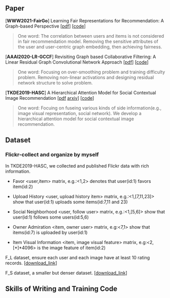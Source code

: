 ## Paper
\[**WWW2021-FairGo**\] Learning Fair Representations for Recommendation: A Graph-based Perspective \[[pdf](https://arxiv.org/abs/2102.09140)\] \[[code](https://github.com/newlei/FairGo)\] 

> One word:
The correlation between users and items is not considered in fair recommendation model. Removing the sensitive attributes of the user and user-centric graph embedding, then achieving fairness.


\[**AAAI2020-LR-GCCF**\] Revisiting Graph based Collaborative Filtering: A Linear Residual Graph Convolutional Network Approach \[[pdf](https://arxiv.org/abs/2001.10167)\] \[[code](https://github.com/newlei/FairGo)\]

> One word: Focusing on over-smoothing problem and  training difficulty problem. Removing non-linear activations and designing residual network structure to solve problem.


\[**TKDE2019-HASC**\] A Hierarchical Attention Model for Social Contextual Image Recommendation \[[pdf](https://ieeexplore.ieee.org/document/8700213) [arxiv](https://arxiv.org/abs/1806.00723)\] \[[code](https://github.com/newlei/HASC)\]

> One word: Focuing on fuseing various kinds of side information(e.g., image visual representation, social network). We develop a hierarchical attention model for social contextual image recommendation.


## Dataset
### Flickr-collect and organize by myself
In TKDE2019-HASC, we collected and published Flickr data with rich information.

- Favor <user,item> matrix, e.g.:<1,2> denotes that user(id:1) favors item(id:2)

- Upload History <user, upload history item> matrix, e.g.:<1,[7,11,23]> show that user(id:1) uploads some items(id:7,11 and 23)

- Social Neighborhood <user, follow user> matrix, e.g.:<1,[5,6]> show that user(id:1) follows some users(id:5,6)

- Owner Admiration <item, owner user> matrix, e.g:<7,1> show that items(id:7) is uploaded by user(id:1)

- Item Visual Information <item, image visual feature> matrix, e.g:<2,[*]*4096> is the image feature of item(id:2)

F_L dataset, ensure each user and each image have at least 10 rating records. \[[download_link](https://mailhfuteducn-my.sharepoint.com/personal/chenlei_2016_mail_hfut_edu_cn/_layouts/15/onedrive.aspx?id=%2Fpersonal%2Fchenlei%5F2016%5Fmail%5Fhfut%5Fedu%5Fcn%2FDocuments%2Fpaper%2FshareFile%2FHASC&originalPath=aHR0cHM6Ly9tYWlsaGZ1dGVkdWNuLW15LnNoYXJlcG9pbnQuY29tLzpmOi9nL3BlcnNvbmFsL2NoZW5sZWlfMjAxNl9tYWlsX2hmdXRfZWR1X2NuL0Vscmd0Yy02aS1OSXZlRVBteDlZcWVzQkNTVUM4UWdSaVZuNUlPLVFiSWFheEE_cnRpbWU9UTJxbzBuVGMyRWc)\]

F_S dataset, a smaller but denser dataset. \[[download_link](https://mailhfuteducn-my.sharepoint.com/personal/chenlei_2016_mail_hfut_edu_cn/_layouts/15/onedrive.aspx?id=%2Fpersonal%2Fchenlei%5F2016%5Fmail%5Fhfut%5Fedu%5Fcn%2FDocuments%2Fpaper%2FshareFile%2FHASC&originalPath=aHR0cHM6Ly9tYWlsaGZ1dGVkdWNuLW15LnNoYXJlcG9pbnQuY29tLzpmOi9nL3BlcnNvbmFsL2NoZW5sZWlfMjAxNl9tYWlsX2hmdXRfZWR1X2NuL0Vscmd0Yy02aS1OSXZlRVBteDlZcWVzQkNTVUM4UWdSaVZuNUlPLVFiSWFheEE_cnRpbWU9UTJxbzBuVGMyRWc)\]

## Skills of Writing and Training Code



<!-- ## Welcome to GitHub Pages

You can use the [editor on GitHub](https://github.com/newlei/chenlei.github.io/edit/gh-pages/index.md) to maintain and preview the content for your website in Markdown files.

Whenever you commit to this repository, GitHub Pages will run [Jekyll](https://jekyllrb.com/) to rebuild the pages in your site, from the content in your Markdown files.

### Markdown

Markdown is a lightweight and easy-to-use syntax for styling your writing. It includes conventions for

```markdown
Syntax highlighted code block

# Header 1
## Header 2
### Header 3

- Bulleted
- List

1. Numbered
2. List

**Bold** and _Italic_ and `Code` text

[Link](url) and ![Image](src)
```

For more details see [GitHub Flavored Markdown](https://guides.github.com/features/mastering-markdown/).

### Jekyll Themes

Your Pages site will use the layout and styles from the Jekyll theme you have selected in your [repository settings](https://github.com/newlei/chenlei.github.io/settings). The name of this theme is saved in the Jekyll `_config.yml` configuration file.

### Support or Contact

Having trouble with Pages? Check out our [documentation](https://docs.github.com/categories/github-pages-basics/) or [contact support](https://support.github.com/contact) and we’ll help you sort it out. -->

